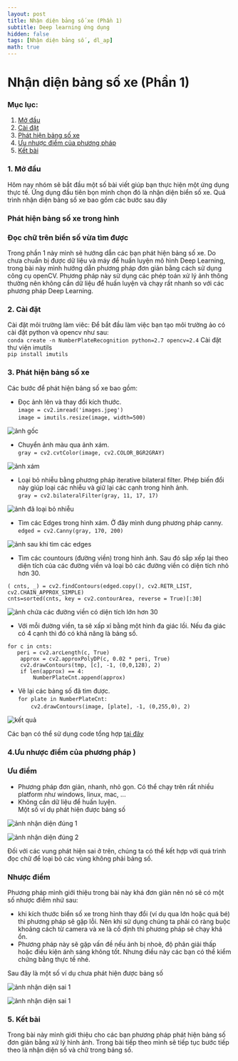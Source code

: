 ```yaml
---
layout: post
title: Nhận diện bảng số xe (Phần 1)
subtitle: Deep learning ứng dụng
hidden: false
tags: [Nhận diện bảng số , dl_ap]
math: true
---
```


# Nhận diện bảng số xe (Phần 1)
### Mục lục:
1. [Mở đầu](#intro)
2. [Cài đặt](#install )
3. [Phát hiện bảng số xe](#method )
4. [Ưu nhược điểm của phương pháp ](#limitation)
5. [Kết bài](#conclusion)


### 1. Mở đầu <a name="intro"></a>
Hôm nay nhóm sẽ bắt đầu một số bài viết giúp bạn thực hiện một ứng dụng thực tế. Ứng dụng đầu tiên bọn mình chọn đó là nhận diện biển số xe. Quá trình nhận diện bảng số xe bao gồm các bước sau đây  
### Phát hiện bảng số xe trong hình  
### Đọc chữ trên biển số vừa tìm được  
Trong phần 1 này mình sẽ hướng dẫn các bạn phát hiện bảng số xe. Do chưa chuẩn bị được dữ liệu và máy để huấn luyện mô hình 
Deep Learning, trong bài này mình hướng dẫn phương pháp đơn giản bằng cách sử dụng công cụ openCV. Phương pháp này sử dụng các phép toán xử lý ảnh thông thường nên không cần dữ liệu để huấn luyện và chạy rất nhanh so với các phương pháp Deep Learning.  

### 2. Cài đặt <a name="install"></a>
Cài đặt môi trường làm viêc: Để bắt đầu làm việc bạn tạo môi trường ảo có cài đặt python và opencv như sau:  
```conda create -n NumberPlateRecognition python=2.7 opencv=2.4```
Cài đặt thư viện imutils  
```pip install imutils```  
### 3. Phát hiện bảng số xe <a name="method"></a>
Các bước để phát hiện bảng số xe bao gồm:  
+ Đọc ảnh lên và thay đổi kích thước.  
```image = cv2.imread('images.jpeg')```  
```image = imutils.resize(image, width=500)```  

![ảnh gốc](/img/20180706/images.jpeg)

+ Chuyển ảnh màu qua ảnh xám.  
```gray = cv2.cvtColor(image, cv2.COLOR_BGR2GRAY)```  

![ảnh xám](/img/20180706/image_gray.jpeg)  

+ Loại bỏ nhiễu bằng phương pháp iterative bilateral filter. Phép biến đổi này giúp loại các nhiễu và giữ lại các cạnh trong hình ảnh.  
```gray = cv2.bilateralFilter(gray, 11, 17, 17)```

![ảnh đã loại bỏ nhiễu](/img/20180706/image_bilateral.jpeg)  

+ Tìm các Edges trong hình xám. Ở đây mình dung phương pháp canny.  
```edged = cv2.Canny(gray, 170, 200)```  

![ảnh sau khi tìm các edges](/img/20180706/image_cany.jpeg)  

+ Tìm các countours (đường viền) trong hình ảnh. Sau đó sắp xếp lại theo diện tích của các đường viền và loại bỏ các đường viền có diện tích nhỏ hơn 30.   

```( cnts, _) = cv2.findContours(edged.copy(), cv2.RETR_LIST, cv2.CHAIN_APPROX_SIMPLE)```  
```cnts=sorted(cnts, key = cv2.contourArea, reverse = True)[:30]```  

![ảnh chứa các đường viền có diện tích lớn hơn 30](/img/20180706/image_countour.jpeg)  

+ Với mỗi đường viền, ta sẽ xấp xỉ bằng một hình đa giác lồi. Nếu đa giác có 4 cạnh thì đó có khả năng là bảng số.  

```for c in cnts:```  
```   peri = cv2.arcLength(c, True)```  
```    approx = cv2.approxPolyDP(c, 0.02 * peri, True)```  
```    cv2.drawContours(tmp, [c], -1, (0,0,128), 2)```  
```    if len(approx) == 4:```  
```        NumberPlateCnt.append(approx)```  

+ Vẽ lại các bảng số đã tìm được.  
```for plate in NumberPlateCnt:```  
```    cv2.drawContours(image, [plate], -1, (0,255,0), 2)```  

![kết quả](/img/20180706/image_result.jpeg)  

Các bạn có thể sử dụng code tổng hợp [tại đây](https://github.com/dlapplications/License-Plate-Recognition/blob/master/plateDetection.py)


### 4.Ưu nhược điểm của phương pháp <a name="limitation"></a>)
### Ưu điểm
+ Phương pháp đơn giản, nhanh, nhỏ gọn. Có thể chạy trên rất nhiều platform như windows, linux, mac, ...  
+ Không cần dữ liệu để huấn luyện.  
Một số ví dụ phát hiện được bảng số

![ảnh nhận diện đúng 1](/img/20180706/OK1.jpeg)   

![ảnh  nhận diện đúng 2](/img/20180706/Ok2.jpeg)  

Đối với các vung phát hiện sai ở trên, chúng ta có thể kết hợp với quá trình đọc chữ để loại bỏ các vùng không phải bảng số.


### Nhược điểm
Phương pháp mình giới thiệu trong bài này khá đơn giản nên nó sẽ có một số nhược điểm nhứ sau:
+ khi kích thước biển số xe trong hình thay đổi (ví dụ qua lớn hoặc quá bé) thì phương pháp sẽ gặp lỗi. Nên khi sử dụng chúng ta phải có ràng buộc khoảng cách từ camera và xe là cố định thì phương pháp sẽ chạy khá ổn.  
+ Phương pháp này sẽ gặp vấn đề nếu ảnh bị nhoè, độ phân giải thấp hoặc điều kiện ánh sáng không tốt. Nhưng điều này các bạn có thể kiểm chứng bằng thực tế nhé.  

Sau đây là một số ví dụ chưa phát hiện được bảng số


![ảnh nhận diện sai 1](/img/20180706/Error1.jpeg)   

![ảnh nhận diện sai 1](/img/20180706/Error2.jpeg)  


### 5. Kết bài <a name="conclusion"></a>
Trong bài này mình giới thiệu cho các bạn phương pháp phát hiện bảng số đơn giản bằng xử lý hình ảnh. Trong bài tiếp theo mình sẽ tiếp tục bước tiếp theo là nhận diện số và chữ trong bảng số.  




